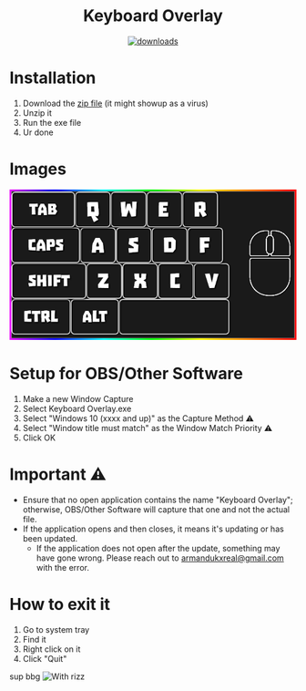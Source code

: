 <h1 align="center">Keyboard Overlay</h1>

<div align="center">
         <a href="https://github.com/Armandukx/Keyboard-Overlay/releases" target="_blank">
        <img src="https://img.shields.io/github/downloads/Armandukx/Keyboard-Overlay/total?label=downloads&color=informational&logo=GitHub" alt="downloads">
    </a>
</div>

# Installation
1. Download the [zip file](https://github.com/Armandukx/Keyboard-Overlay/raw/main/Keyboard%20Overlay.zip) (it might showup as a virus)
2. Unzip it
4. Run the exe file
5. Ur done

# Images
<img src="https://github.com/Armandukx/Keyboard-Overlay/blob/main/Images/DaExe.png?raw=true" alt="App Screenshot">

# Setup for OBS/Other Software
1. Make a new Window Capture
2. Select Keyboard Overlay.exe
3. Select "Windows 10 (xxxx and up)" as the Capture Method ⚠️
4. Select "Window title must match" as the Window Match Priority ⚠️
5. Click OK

# Important ⚠️
- Ensure that no open application contains the name "Keyboard Overlay"; otherwise, OBS/Other Software will capture that one and not the actual file.
- If the application opens and then closes, it means it's updating or has been updated.
  - If the application does not open after the update, something may have gone wrong. Please reach out to armandukxreal@gmail.com with the error.

# How to exit it
1. Go to system tray
2. Find it
3. Right click on it
4. Click "Quit"

sup bbg
<img src="https://i.imgflip.com/74n62t.jpg?a472944" alt="With rizz">
